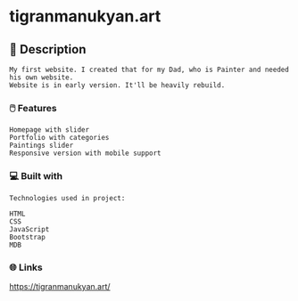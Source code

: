 # tigranmanukyan.art

## 🚀 Description

```
My first website. I created that for my Dad, who is Painter and needed his own website.
Website is in early version. It'll be heavily rebuild.
```

### 🖱️ Features

```
Homepage with slider
Portfolio with categories
Paintings slider
Responsive version with mobile support
```

### 💻 Built with

```
Technologies used in project:

HTML
CSS
JavaScript
Bootstrap
MDB
```

### 🌐 Links

https://tigranmanukyan.art/
